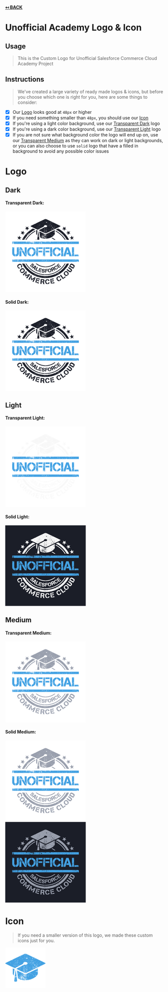 **[↤ BACK](../README.md)**

Unofficial Academy Logo & Icon
===

Usage
---

> This is the Custom Logo for Unofficial Salesforce Commerce Cloud Academy Project

Instructions
---

> We've created a large variety of ready made logos & icons, but before you choose which one is right for you, here are some things to consider:

- [X] Our [Logo](#logo) looks good at `48px` or higher
- [X] If you need something smaller than `48px`, you should use our [Icon](#icon)
- [X] If you're using a light color background, use our [Transparent Dark](#transparent-dark) logo
- [X] If you're using a dark color background, use our [Transparent Light](#transparent-light) logo
- [X] If you are not sure what background color the logo will end up on, use our [Transparent Medium](#transparent-medium) as they can work on dark or light backgrounds, or you can also choose to use `solid` logo that have a filled in background to avoid any possible color issues

Logo
===

Dark
---

#### Transparent Dark:

[![Dark Transparent Logo](./logo/exports/dark/transparent/256x256.png)](./logo/exports/dark/transparent)

#### Solid Dark:

[![Dark Solid Logo](./logo/exports/dark/solid/256x256.png)](./logo/exports/dark/solid)

Light
---

#### Transparent Light:

[![Unofficial Logo](./logo/exports/light/transparent/256x256.png)](./logo/exports/light/transparent)

#### Solid Light:

[![Unofficial Logo](./logo/exports/light/solid/256x256.png)](./logo/exports/light/solid)

Medium
---

#### Transparent Medium:

[![Unofficial Logo](./logo/exports/medium/transparent/256x256.png)](./logo/exports/medium/transparent)

#### Solid Medium:

[![Unofficial Logo](./logo/exports/medium/solid/light-bg/256x256.png)](./logo/exports/medium/solid/light-bg)
[![Unofficial Logo](./logo/exports/medium/solid/dark-bg/256x256.png)](./logo/exports/medium/solid/dark-bg)

Icon
===

> If you need a smaller version of this logo, we made these custom icons just for you.

[![Unofficial Icon](./icon/exports/128x128.png)](./icon/exports)
